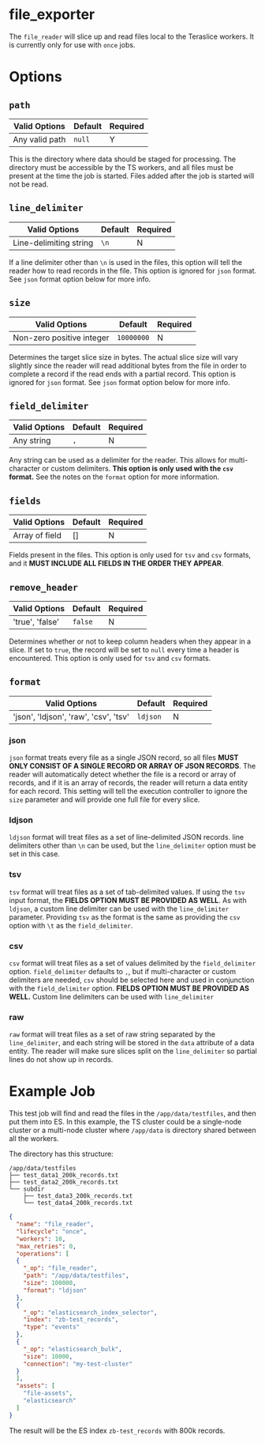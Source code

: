 # file_exporter

The `file_reader` will slice up and read files local to the Teraslice workers. It is currently only for use with `once` jobs.

# Options

## `path`

| Valid Options | Default | Required |
| ----------- | ------- | -------- |
| Any valid path | `null` | Y |  

This is the directory where data should be staged for processing. The directory must be accessible by the TS workers, and all files must be present at the time the job is started. Files added after the job is started will not be read.

## `line_delimiter`

| Valid Options | Default | Required |
| ----------- | ------- | -------- |
| Line-delimiting string | `\n` | N |  

If a line delimiter other than `\n` is used in the files, this option will tell the reader how to read records in the file. This option is ignored for `json` format. See `json` format option below for more info.

## `size`

| Valid Options | Default | Required |
| ----------- | ------- | -------- |
| Non-zero positive integer | `10000000` | N |  

Determines the target slice size in bytes. The actual slice size will vary slightly since the reader will read additional bytes from the file in order to complete a record if the read ends with a partial record. This option is ignored for `json` format. See `json` format option below for more info.

## `field_delimiter`

| Valid Options | Default | Required |
| ----------- | ------- | -------- |
| Any string | `,` | N |  

Any string can be used as a delimiter for the reader. This allows for multi-character or custom delimiters. **This option is only used with the `csv` format.** See the notes on the `format` option for more information.

## `fields`

| Valid Options | Default | Required |
| ----------- | ------- | -------- |
| Array of field | [] | N |  

Fields present in the files. This option is only used for `tsv` and `csv` formats, and it **MUST INCLUDE ALL FIELDS IN THE ORDER THEY APPEAR**.

## `remove_header`

| Valid Options | Default | Required |
| ----------- | ------- | -------- |
| 'true', 'false' | `false` | N |  

Determines whether or not to keep column headers when they appear in a slice. If set to `true`, the record will be set to `null` every time a header is encountered. This option is only used for `tsv` and `csv` formats.

## `format`

| Valid Options | Default | Required |
| ----------- | ------- | -------- |
| 'json', 'ldjson', 'raw', 'csv', 'tsv' | `ldjson` | N |  

### json

`json` format treats every file as a single JSON record, so all files **MUST ONLY CONSIST OF A SINGLE RECORD OR ARRAY OF JSON RECORDS**. The reader will automatically detect whether the file is a record or array of records, and if it is an array of records, the reader will return a data entity for each record. This setting will tell the execution controller to ignore the `size` parameter and will provide one full file for every slice.

### ldjson

`ldjson` format will treat files as a set of line-delimited JSON records. line  delimiters other than `\n` can be used, but the `line_delimiter` option must be set in this case.

### tsv

`tsv` format will treat files as a set of tab-delimited values. If using the `tsv` input format, the **FIELDS OPTION MUST BE PROVIDED AS WELL**. As with `ldjson`, a custom line delimiter can be used with the `line_delimiter` parameter. Providing `tsv` as the format is the same as providing the `csv` option with `\t` as the `field_delimiter`.

### csv

`csv` format will treat files as a set of values delimited by the `field_delimiter` option. `field_delimiter` defaults to `,`, but if multi-character or custom delimiters are needed, `csv` should be selected here and used in conjunction with the `field_delimiter` option. **FIELDS OPTION MUST BE PROVIDED AS WELL.** Custom line delimiters can be used with `line_delimiter`

### raw

`raw` format will treat files as a set of raw string separated by the `line_delimiter`, and each string will be stored in the `data` attribute of a data entity. The reader will make sure slices split on the `line_delimiter` so partial lines do not show up in records.

# Example Job  

This test job will find and read the files in the `/app/data/testfiles`, and then put them into ES. In this example, the TS cluster could be a single-node cluster or a multi-node cluster where `/app/data` is directory shared between all the workers.

The directory has this structure:  
```
/app/data/testfiles
├── test_data1_200k_records.txt
├── test_data2_200k_records.txt
└── subdir
    ├── test_data3_200k_records.txt
    └── test_data4_200k_records.txt
```

```json
{
  "name": "file_reader",
  "lifecycle": "once",
  "workers": 10,
  "max_retries": 0,
  "operations": [
  {
    "_op": "file_reader",
    "path": "/app/data/testfiles",
    "size": 100000,
    "format": "ldjson"
  },
  {
    "_op": "elasticsearch_index_selector",
    "index": "zb-test_records",
    "type": "events"
  },
  {
    "_op": "elasticsearch_bulk",
    "size": 10000,
    "connection": "my-test-cluster"
  }
  ],
  "assets": [
    "file-assets",
    "elasticsearch"
  ]
}
```

The result will be the ES index `zb-test_records` with 800k records.
